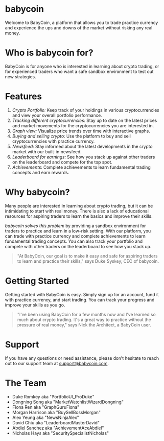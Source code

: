 # babycoin
Welcome to BabyCoin, a platform that allows you to trade practice currency and experience the ups and downs of the market without risking any real money.
# Who is babycoin for?
BabyCoin is for anyone who is interested in learning about crypto trading, or for experienced traders who want a safe sandbox environment to test out new strategies.
# Features
1. *Crypto Portfolio:* Keep track of your holdings in various cryptocurrencies and view your overall portfolio performance.
2. *Tracking different cryptocurrencies:* Stay up to date on the latest prices and market movements for the cryptocurrencies you are interested in.
3. *Graph view:* Visualize price trends over time with interactive graphs.
4. *Buying and selling crypto:* Use the platform to buy and sell cryptocurrencies with practice currency.
5. *Newsfeed:* Stay informed about the latest developments in the crypto market with our built-in newsfeed.
6. *Leaderboard for earnings:* See how you stack up against other traders on the leaderboard and compete for the top spot.
7. *Achievements:* Complete achievements to learn fundamental trading concepts and earn rewards.
# Why babycoin?
Many people are interested in learning about crypto trading, but it can be intimidating to start with real money. There is also a lack of educational resources for aspiring traders to learn the basics and improve their skills. 

*babycoin solves this problem* by providing a sandbox environment for traders to practice and learn in a low-risk setting. With our platform, you can trade with practice currency and complete achievements to learn fundamental trading concepts. You can also track your portfolio and compete with other traders on the leaderboard to see how you stack up.
>"At BabyCoin, our goal is to make it easy and safe for aspiring traders to learn and practice their skills," says Duke Syskey, CEO of babycoin.
# Getting Started
Getting started with BabyCoin is easy. Simply sign up for an account, fund it with practice currency, and start trading. You can track your progress and improve your skills as you go.
>"I've been using BabyCoin for a few months now and I've learned so much about crypto trading. It's a great way to practice without the pressure of real money," says Nick the Architect, a BabyCoin user.
# Support
If you have any questions or need assistance, please don't hesitate to reach out to our support team at support@babycoin.com.
# The Team
- Duke Romkey aka "PortfolioUI_ProDuke"
- Dongning Song aka "MarketWatchlistWizardDongning"
- Fiona Ren aka "GraphGuruFiona"
- Morgan Harrison aka "BuySellBossMorgan"
- Alex Yeung aka "NewsNinjaAlex"
- David Chiu aka "LeaderboardMasterDavid"
- Abdiel Sanchez aka "AchievementAceAbdiel"
- Nicholas Hays aka "SecuritySpecialistNicholas"
